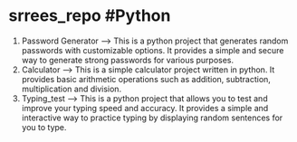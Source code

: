 # srrees_repo #Python
1. Password Generator --> This is a python project that generates random passwords with customizable options. It provides a simple and secure way to generate strong passwords for various purposes.
2. Calculator --> This is a simple calculator project written in python. It provides basic arithmetic operations such as addition, subtraction, multiplication and division.
3. Typing_test --> This is a python project that allows you to test and improve your typing speed and accuracy.  It provides a simple and interactive way to practice typing by displaying random sentences for you to type.
